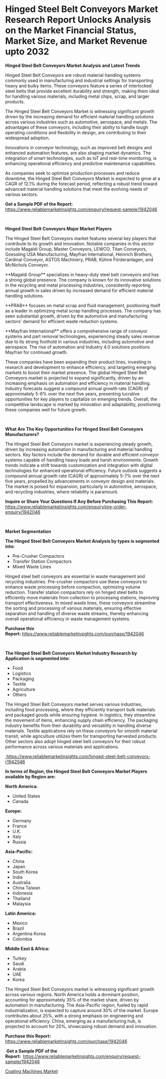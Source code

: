 <p><h1>Hinged Steel Belt Conveyors Market Research Report Unlocks Analysis on the Market Financial Status, Market Size, and Market Revenue upto 2032</h1></p><p><strong>Hinged Steel Belt Conveyors Market Analysis and Latest Trends</strong></p>
<p><p>Hinged Steel Belt Conveyors are robust material handling systems commonly used in manufacturing and industrial settings for transporting heavy and bulky items. These conveyors feature a series of interlocked steel belts that provide excellent durability and strength, making them ideal for handling various materials, including metal chips, scrap, and larger products. </p><p>The Hinged Steel Belt Conveyors Market is witnessing significant growth driven by the increasing demand for efficient material handling solutions across various industries such as automotive, aerospace, and metals. The advantages of these conveyors, including their ability to handle tough operating conditions and flexibility in design, are contributing to their widespread adoption. </p><p>Innovations in conveyor technology, such as improved belt designs and enhanced automation features, are also shaping market dynamics. The integration of smart technologies, such as IoT and real-time monitoring, is enhancing operational efficiency and predictive maintenance capabilities. </p><p>As companies seek to optimize production processes and reduce downtime, the Hinged Steel Belt Conveyors Market is expected to grow at a CAGR of 12.1% during the forecast period, reflecting a robust trend toward advanced material handling solutions that meet the evolving needs of various sectors.</p></p>
<p><strong>Get a Sample PDF of the Report:&nbsp;</strong> <a href="https://www.reliablemarketinsights.com/enquiry/request-sample/1942046?utm_campaign=2383&utm_medium=2&utm_source=Github&utm_content=ia&utm_term=20022025&utm_id=hinged-steel-belt-conveyors">https://www.reliablemarketinsights.com/enquiry/request-sample/1942046</a></p>
<p>&nbsp;</p>
<p><strong>Hinged Steel Belt Conveyors Major Market Players</strong></p>
<p><p>The Hinged Steel Belt Conveyors market features several key players that contribute to its growth and innovation. Notable companies in this sector include Magaldi Group, Master Conveyors, LEWCO, Titan Conveyors, Goessling USA Manufacturing, Mayfran International, Heinrich Brothers, Cardinal Conveyor, ASTOS Machinery, PRAB, Kühne Förderanlagen, and McNichols Conveyor. </p><p>**Magaldi Group** specializes in heavy-duty steel belt conveyors and has a strong global presence. The company is known for its innovative solutions in the recycling and metal processing industries, consistently reporting annual growth in sales driven by increased demand for efficient material handling solutions. </p><p>**PRAB** focuses on metal scrap and fluid management, positioning itself as a leader in optimizing metal scrap handling processes. The company has seen substantial growth, driven by the automotive and manufacturing sectors' demand for efficient waste reduction systems. </p><p>**Mayfran International** offers a comprehensive range of conveyor systems and part removal technologies, experiencing steady sales revenue due to its strong foothold in various industries, including automotive and aerospace. The rise of automation and Industry 4.0 solutions positions Mayfran for continued growth.</p><p>These companies have been expanding their product lines, investing in research and development to enhance efficiency, and targeting emerging markets to boost their market presence. The global Hinged Steel Belt Conveyors market is projected to expand significantly, driven by an increasing emphasis on automation and efficiency in material handling. Industry forecasts suggest a compound annual growth rate (CAGR) of approximately 5-6% over the next five years, presenting lucrative opportunities for key players to capitalize on emerging trends. Overall, the competitive landscape is marked by innovation and adaptability, positioning these companies well for future growth.</p></p>
<p>&nbsp;</p>
<p><strong>What Are The Key Opportunities For Hinged Steel Belt Conveyors Manufacturers?</strong></p>
<p><p>The Hinged Steel Belt Conveyors market is experiencing steady growth, driven by increasing automation in manufacturing and material handling sectors. Key factors include the demand for durable and efficient conveyor systems capable of handling heavy loads and harsh environments. Growth trends indicate a shift towards customization and integration with digital technologies for enhanced operational efficiency. Future outlook suggests a compound annual growth rate (CAGR) of approximately 5-7% over the next five years, propelled by advancements in conveyor design and materials. The market is poised for expansion, particularly in automotive, aerospace, and recycling industries, where reliability is paramount.</p></p>
<p><strong>Inquire or Share Your Questions If Any Before Purchasing This Report:</strong> <a href="https://www.reliablemarketinsights.com/enquiry/pre-order-enquiry/1942046?utm_campaign=2383&utm_medium=2&utm_source=Github&utm_content=ia&utm_term=20022025&utm_id=hinged-steel-belt-conveyors">https://www.reliablemarketinsights.com/enquiry/pre-order-enquiry/1942046</a></p>
<p>&nbsp;</p>
<p><strong>Market Segmentation</strong></p>
<p><strong>The Hinged Steel Belt Conveyors Market Analysis by types is segmented into:</strong></p>
<p><ul><li>Pre-Crusher Compactors</li><li>Transfer Station Compactors</li><li>Mixed Waste Lines</li></ul></p>
<p><p>Hinged steel belt conveyors are essential in waste management and recycling industries. Pre-crusher compactors use these conveyors to enhance waste processing before compaction, optimizing volume reduction. Transfer station compactors rely on hinged steel belts to efficiently move materials from collection to processing stations, improving transport effectiveness. In mixed waste lines, these conveyors streamline the sorting and processing of various materials, ensuring effective separation and handling of diverse waste streams, thereby enhancing overall operational efficiency in waste management systems.</p></p>
<p><strong>Purchase this Report:&nbsp;</strong><a href="https://www.reliablemarketinsights.com/purchase/1942046?utm_campaign=2383&utm_medium=2&utm_source=Github&utm_content=ia&utm_term=20022025&utm_id=hinged-steel-belt-conveyors">https://www.reliablemarketinsights.com/purchase/1942046</a></p>
<p>&nbsp;</p>
<p><strong>The Hinged Steel Belt Conveyors Market Industry Research by Application is segmented into:</strong></p>
<p><ul><li>Food</li><li>Logistics</li><li>Packaging</li><li>Textile</li><li>Agriculture</li><li>Others</li></ul></p>
<p><p>The Hinged Steel Belt Conveyors market serves various industries, including food processing, where they efficiently transport bulk materials and packaged goods while ensuring hygiene. In logistics, they streamline the movement of items, enhancing supply chain efficiency. The packaging industry benefits from their durability and versatility in handling diverse materials. Textile applications rely on these conveyors for smooth material transit, while agriculture utilizes them for transporting harvested products. Other sectors also adopt hinged steel belt conveyors for their robust performance across various materials and applications.</p></p>
<p><a href="https://www.reliablemarketinsights.com/hinged-steel-belt-conveyors-r1942046?utm_campaign=2383&utm_medium=2&utm_source=Github&utm_content=ia&utm_term=20022025&utm_id=hinged-steel-belt-conveyors">&nbsp;https://www.reliablemarketinsights.com/hinged-steel-belt-conveyors-r1942046</a></p>
<p><strong>In terms of Region, the Hinged Steel Belt Conveyors Market Players available by Region are:</strong></p>
<p>
    <p> <strong> North America: </strong>
        <ul>
            <li>United States</li>
            <li>Canada</li>
        </ul>
        </p> 
    <p> <strong> Europe: </strong>
        <ul>
            <li>Germany</li>
            <li>France</li>
            <li>U.K.</li>
            <li>Italy</li>
            <li>Russia</li>
        </ul>
        </p> 
    <p> <strong> Asia-Pacific: </strong>
        <ul>
            <li>China</li>
            <li>Japan</li>
            <li>South Korea</li>
            <li>India</li>
            <li>Australia</li>
            <li>China Taiwan</li>
            <li>Indonesia</li>
            <li>Thailand</li>
            <li>Malaysia</li>
        </ul>
        </p> 
    <p> <strong> Latin America: </strong>
        <ul>
            <li>Mexico</li>
            <li>Brazil</li>
            <li>Argentina Korea</li>
            <li>Colombia</li>
        </ul>
        </p> 
    <p> <strong> Middle East & Africa: </strong>
        <ul>
            <li>Turkey</li>
            <li>Saudi</li>
            <li>Arabia</li>
            <li>UAE</li>
            <li>Korea</li>
        </ul>
    </p>
    </p>
<p><p>The Hinged Steel Belt Conveyors market is witnessing significant growth across various regions. North America holds a dominant position, accounting for approximately 35% of the market share, driven by automation in manufacturing. The Asia-Pacific region, fueled by rapid industrialization, is expected to capture around 30% of the market. Europe contributes about 25%, with a strong emphasis on engineering and operational efficiency. China, emerging as a manufacturing hub, is projected to account for 20%, showcasing robust demand and innovation.</p></p>
<p><strong>Purchase this Report: </strong><a href="https://www.reliablemarketinsights.com/purchase/1942046?utm_campaign=2383&utm_medium=2&utm_source=Github&utm_content=ia&utm_term=20022025&utm_id=hinged-steel-belt-conveyors">https://www.reliablemarketinsights.com/purchase/1942046</a></p>
<p>&nbsp;<strong>Get a Sample PDF of the Report:&nbsp;&nbsp;</strong><a href="https://www.reliablemarketinsights.com/enquiry/request-sample/1942046?utm_campaign=2383&utm_medium=2&utm_source=Github&utm_content=ia&utm_term=20022025&utm_id=hinged-steel-belt-conveyors">https://www.reliablemarketinsights.com/enquiry/request-sample/1942046</a></p>
<p><strong></strong></p>
<p><p><a href="https://github.com/lehumiston1971679/Market-Research-Report-List-1/blob/main/coating-machines-market.md?utm_campaign=2383&utm_medium=2&utm_source=Github&utm_content=ia&utm_term=20022025&utm_id=hinged-steel-belt-conveyors">Coating Machines Market</a></p></p>